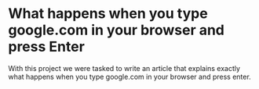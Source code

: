 # What happens when you type google.com in your browser and press Enter
With this project we were tasked to write an article that explains exactly what happens when you type google.com in your browser and press enter. 
